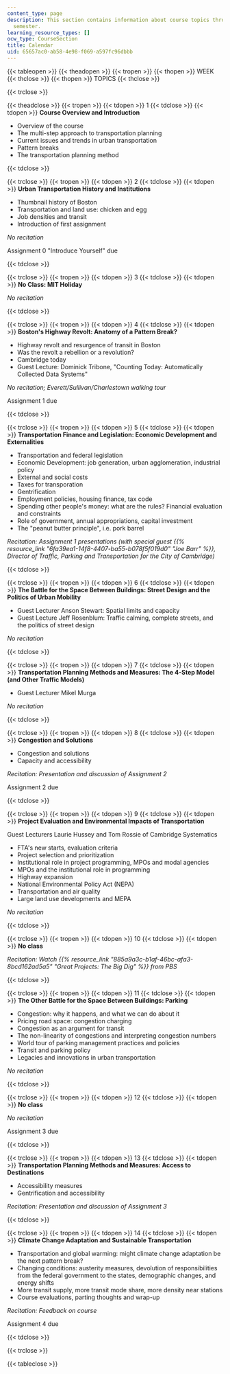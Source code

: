 ```yaml
---
content_type: page
description: This section contains information about course topics throughout the
  semester.
learning_resource_types: []
ocw_type: CourseSection
title: Calendar
uid: 65657ac0-ab58-4e98-f069-a597fc96dbbb
---
```


{{< tableopen >}}
{{< theadopen >}}
{{< tropen >}}
{{< thopen >}}
WEEK
{{< thclose >}}
{{< thopen >}}
TOPICS
{{< thclose >}}

{{< trclose >}}

{{< theadclose >}}
{{< tropen >}}
{{< tdopen >}}
1
{{< tdclose >}}
{{< tdopen >}}
**Course Overview and Introduction**

*   Overview of the course
*   The multi-step approach to transportation planning
*   Current issues and trends in urban transportation
*   Pattern breaks
*   The transportation planning method


{{< tdclose >}}

{{< trclose >}}
{{< tropen >}}
{{< tdopen >}}
2
{{< tdclose >}}
{{< tdopen >}}
**Urban Transportation History and Institutions**

*   Thumbnail history of Boston
*   Transportation and land use: chicken and egg
*   Job densities and transit
*   Introduction of first assignment

_No recitation_

Assignment 0 "Introduce Yourself" due


{{< tdclose >}}

{{< trclose >}}
{{< tropen >}}
{{< tdopen >}}
3
{{< tdclose >}}
{{< tdopen >}}
**No Class: MIT Holiday**

_No recitation_


{{< tdclose >}}

{{< trclose >}}
{{< tropen >}}
{{< tdopen >}}
4
{{< tdclose >}}
{{< tdopen >}}
**Boston's Highway Revolt: Anatomy of a Pattern Break?**

*   Highway revolt and resurgence of transit in Boston
*   Was the revolt a rebellion or a revolution?
*   Cambridge today
*   Guest Lecture: Dominick Tribone, "Counting Today: Automatically Collected Data Systems"

_No recitation; Everett/Sullivan/Charlestown walking tour_

Assignment 1 due


{{< tdclose >}}

{{< trclose >}}
{{< tropen >}}
{{< tdopen >}}
5
{{< tdclose >}}
{{< tdopen >}}
**Transportation Finance and Legislation: Economic Development and Externalities**

*   Transportation and federal legislation
*   Economic Development: job generation, urban agglomeration, industrial policy
*   External and social costs
*   Taxes for transporation
*   Gentrification
*   Employment policies, housing finance, tax code
*   Spending other people's money: what are the rules? Financial evaluation and constraints
*   Role of government, annual appropriations, capital investment
*   The "peanut butter principle", i.e. pork barrel

_Recitation: Assignment 1 presentations (with special guest {{% resource_link "6fa39ea1-14f8-4407-ba55-b078f5f019d0" "Joe Barr" %}}, Director of Traffic, Parking and Transportation for the City of Cambridge)_


{{< tdclose >}}

{{< trclose >}}
{{< tropen >}}
{{< tdopen >}}
6
{{< tdclose >}}
{{< tdopen >}}
**The Battle for the Space Between Buildings: Street Design and the Politics of Urban Mobility**

*   Guest Lecturer Anson Stewart: Spatial limits and capacity
*   Guest Lecture Jeff Rosenblum: Traffic calming, complete streets, and the politics of street design

_No recitation_


{{< tdclose >}}

{{< trclose >}}
{{< tropen >}}
{{< tdopen >}}
7
{{< tdclose >}}
{{< tdopen >}}
**Transportation Planning Methods and Measures: The 4-Step Model (and Other Traffic Models)**

*   Guest Lecturer Mikel Murga

_No recitation_


{{< tdclose >}}

{{< trclose >}}
{{< tropen >}}
{{< tdopen >}}
8
{{< tdclose >}}
{{< tdopen >}}
**Congestion and Solutions**

*   Congestion and solutions
*   Capacity and accessibility

_Recitation: Presentation and discussion of Assignment 2_

Assignment 2 due


{{< tdclose >}}

{{< trclose >}}
{{< tropen >}}
{{< tdopen >}}
9
{{< tdclose >}}
{{< tdopen >}}
**Project Evaluation and Environmental Impacts of Transportation**

Guest Lecturers Laurie Hussey and Tom Rossie of Cambridge Systematics

*   FTA's new starts, evaluation criteria
*   Project selection and prioritization
*   Institutional role in project programming, MPOs and modal agencies
*   MPOs and the institutional role in programming
*   Highway expansion
*   National Environmental Policy Act (NEPA)
*   Transportation and air quality
*   Large land use developments and MEPA

_No recitation_


{{< tdclose >}}

{{< trclose >}}
{{< tropen >}}
{{< tdopen >}}
10
{{< tdclose >}}
{{< tdopen >}}
**No class**

_Recitation: Watch _{{% resource_link "885a9a3c-b1af-46bc-afa3-8bcd162ad5a5" "Great Projects: The Big Dig" %}}_ from PBS_


{{< tdclose >}}

{{< trclose >}}
{{< tropen >}}
{{< tdopen >}}
11
{{< tdclose >}}
{{< tdopen >}}
**The Other Battle for the Space Between Buildings: Parking**

*   Congestion: why it happens, and what we can do about it
*   Pricing road space: congestion charging
*   Congestion as an argument for transit
*   The non-linearity of congestions and interpreting congestion numbers
*   World tour of parking management practices and policies
*   Transit and parking policy
*   Legacies and innovations in urban transportation

_No recitation_


{{< tdclose >}}

{{< trclose >}}
{{< tropen >}}
{{< tdopen >}}
12
{{< tdclose >}}
{{< tdopen >}}
**No class**

_No recitation_

Assignment 3 due


{{< tdclose >}}

{{< trclose >}}
{{< tropen >}}
{{< tdopen >}}
13
{{< tdclose >}}
{{< tdopen >}}
**Transportation Planning Methods and Measures: Access to Destinations**

*   Accessibility measures
*   Gentrification and accessibility

_Recitation: Presentation and discussion of Assignment 3_


{{< tdclose >}}

{{< trclose >}}
{{< tropen >}}
{{< tdopen >}}
14
{{< tdclose >}}
{{< tdopen >}}
**Climate Change Adaptation and Sustainable Transportation**

*   Transportation and global warming: might climate change adaptation be the next pattern break?
*   Changing conditions: austerity measures, devolution of responsibilities from the federal government to the states, demographic changes, and energy shifts
*   More transit supply, more transit mode share, more density near stations
*   Course evaluations, parting thoughts and wrap-up

_Recitation: Feedback on course_

Assignment 4 due


{{< tdclose >}}

{{< trclose >}}

{{< tableclose >}}